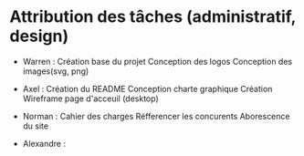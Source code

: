 # Attribution des tâches (administratif, design)

- Warren :
  Création base du projet
  Conception des logos
  Conception des images(svg, png)

- Axel :
  Création du README
  Conception charte graphique
  Création Wireframe page d'acceuil (desktop)

- Norman :
  Cahier des charges
  Réfferencer les concurents
  Aborescence du site

- Alexandre :

# 
